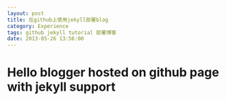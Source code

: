 ```yaml
---
layout: post
title: 在github上使用jekyll部署blog
category: Experience
tags: github jekyll tutorial 部署博客
date: 2013-05-26 13:56:00
---
```


Hello blogger hosted on github page with jekyll support
==
